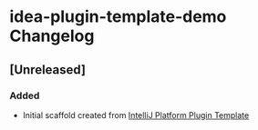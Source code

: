 <!-- Keep a Changelog guide -> https://keepachangelog.com -->

# idea-plugin-template-demo Changelog

## [Unreleased]
### Added
- Initial scaffold created from [IntelliJ Platform Plugin Template](https://github.com/JetBrains/intellij-platform-plugin-template)
